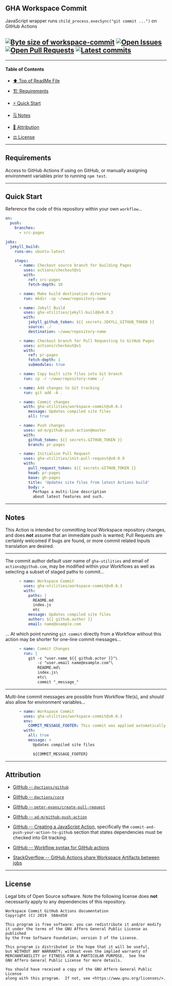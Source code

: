## GHA Workspace Commit
[heading__title]:
  #gha-workspace-commit
  "&#x2B06; Top of ReadMe File"


JavaScript wrapper runs `child_process.execSync("git commit ...")` on GitHub Actions


## [![Byte size of workspace-commit][badge__master__workspace_commit__source_code]][workspace_commit__master__source_code] [![Open Issues][badge__issues__workspace_commit]][issues__workspace_commit] [![Open Pull Requests][badge__pulls__workspace_commit]][pulls__workspace_commit] [![Latest commits][badge__commits__workspace_commit__master]][commits__workspace_commit__master]


------


#### Table of Contents


- [:arrow_up: Top of ReadMe File][heading__title]

- [:building_construction: Requirements][heading__requirements]

- [:zap: Quick Start][heading__quick_start]

- [&#x1F5D2; Notes][notes]

- [:card_index: Attribution][heading__attribution]

- [:balance_scale: License][heading__license]


------



## Requirements
[heading__requirements]:
  #requirements
  "&#x1F3D7; What is needed prior to making use of this repository"


Access to GitHub Actions if using on GitHub, or manually assigning environment variables prior to running `npm test`.


___


## Quick Start
[heading__quick_start]:
  #quick-start
  "&#9889; Perhaps as easy as one, 2.0,..."


Reference the code of this repository within your own `workflow`...


```YAML
on:
  push:
    branches:
      - src-pages

jobs:
  jekyll_build:
    runs-on: ubuntu-latest

    steps:
      - name: Checkout source branch for building Pages
        uses: actions/checkout@v1
        with:
          ref: src-pages
          fetch-depth: 10

      - name: Make build destination directory
        run: mkdir -vp ~/www/repository-name

      - name: Jekyll Build
        uses: gha-utilities/jekyll-build@v0.0.3
        with:
          jekyll_github_token: ${{ secrets.JEKYLL_GITHUB_TOKEN }}
          source: ./
          destination: ~/www/repository-name

      - name: Checkout branch for Pull Requesting to GitHub Pages
        uses: actions/checkout@v1
        with:
          ref: pr-pages
          fetch-depth: 1
          submodules: true

      - name: Copy built site files into Git branch
        run: cp -r ~/www/repository-name ./

      - name: Add changes to Git tracking
        run: git add -A .

      - name: Commit changes
        with: gha-utilities/workspace-commit@v0.0.3
          message: Updates compiled site files
          all: true

      - name: Push changes
        uses: ad-m/github-push-action@master
        with:
          github_token: ${{ secrets.GITHUB_TOKEN }}
          branch: pr-pages

      - name: Initialize Pull Request
        uses: gha-utilities/init-pull-request@v0.0.9
        with:
          pull_request_token: ${{ secrets.GITHUB_TOKEN }}
          head: pr-pages
          base: gh-pages
          title: 'Updates site files from latest Actions build'
          body: >
            Perhaps a multi-line description
            about latest features and such.
```


___


## Notes
[notes]:
  #notes
  "&#x1F5D2; Additional notes and links that may be worth clicking in the future"


This Action is intended for committing _local_ Workspace repository changes, and does **not** assume that an immediate push is wanted; Pull Requests are certainly welcomed if bugs are found, or more commit related Inputs translation are desired.


------


The commit author default user name of `gha-utilities` and email of `actions@github.com`, may be modified within your Workflows as well as selecting a subset of staged paths to commit...


```YAML
      - name: Workspace Commit
        uses: gha-utilities/workspace-commit@v0.0.3
        with:
          paths: |
            README.md
            index.js
            etc
          message: Updates compiled site files
          author: ${{ github.author }}
          email: name@example.com
```


... At which point running `git commit` directly from a Workflow without this action may be shorter for one-line commit messages...


```YAML
      - name: Commit Changes
        run: |
          git -c "user.name ${{ github.actor }}"\
              -c "user.email name@example.com"\
              README.md\
              index.js\
              etc\
              commit "_message_"
```


------


Multi-line commit messages are possible from Workflow file(s), and _should_ also allow for environment variables...


```YAML
      - name: Workspace Commit
        uses: gha-utilities/workspace-commit@v0.0.3
        env:
          COMMIT_MESSAGE_FOOTER: This commit was applied automatically from an Action
        with:
          all: true
          message: >
            Updates compiled site files

            ${COMMIT_MESSAGE_FOOTER}


```

___


## Attribution
[heading__attribution]:
  #attribution
  "&#x1F4C7; Resources that where helpful in building this project so far."


- [GitHub -- `@actions/github`](https://github.com/actions/toolkit/tree/master/packages/github)

- [GitHub -- `@actions/core`](https://github.com/actions/toolkit/tree/master/packages/core)

- [GitHub -- `peter-evans/create-pull-request`](https://github.com/peter-evans/create-pull-request)

- [GitHub -- `ad-m/github-push-action`](https://github.com/ad-m/github-push-action)

- [GitHub -- Creating a JavaScript Action](https://help.github.com/en/articles/creating-a-javascript-action#commit-and-push-your-action-to-github), specifically the `commit-and-push-your-action-to-github` section that states dependencies must be checked into Git tracking.

- [GitHub -- Workflow syntax for GitHub actions](https://help.github.com/en/articles/workflow-syntax-for-github-actions)

- [StackOverflow -- GitHub Actions share Workspace Artifacts between jobs](https://stackoverflow.com/questions/57498605)


___


## License
[heading__license]:
  #license
  "&#x2696; Legal bits of Open Source software"


Legal bits of Open Source software. Note the following license does **not** necessarily apply to any dependencies of this repository.


```
Workspace Commit GitHub Actions documentation
Copyright (C) 2019  S0AndS0

This program is free software: you can redistribute it and/or modify
it under the terms of the GNU Affero General Public License as published
by the Free Software Foundation; version 3 of the License.

This program is distributed in the hope that it will be useful,
but WITHOUT ANY WARRANTY; without even the implied warranty of
MERCHANTABILITY or FITNESS FOR A PARTICULAR PURPOSE.  See the
GNU Affero General Public License for more details.

You should have received a copy of the GNU Affero General Public License
along with this program.  If not, see <https://www.gnu.org/licenses/>.
```



[badge__commits__workspace_commit__master]:
  https://img.shields.io/github/last-commit/gha-utilities/workspace-commit/master.svg

[commits__workspace_commit__master]:
  https://github.com/gha-utilities/workspace-commit/commits/master
  "&#x1F4DD; History of changes on this branch"


[workspace_commit__community]:
  https://github.com/gha-utilities/workspace-commit/community
  "&#x1F331; Dedicated to functioning code"


[badge__issues__workspace_commit]:
  https://img.shields.io/github/issues/gha-utilities/workspace-commit.svg

[issues__workspace_commit]:
  https://github.com/gha-utilities/workspace-commit/issues
  "&#x2622; Search for and _bump_ existing issues or open new issues for project maintainer to address."


[badge__pulls__workspace_commit]:
  https://img.shields.io/github/issues-pr/gha-utilities/workspace-commit.svg

[pulls__workspace_commit]:
  https://github.com/gha-utilities/workspace-commit/pulls
  "&#x1F3D7; Pull Request friendly, though please check the Community guidelines"


[badge__master__workspace_commit__source_code]:
  https://img.shields.io/github/repo-size/gha-utilities/workspace-commit

[workspace_commit__master__source_code]:
  https://github.com/gha-utilities/workspace-commit
  "&#x2328; Project source code!"
